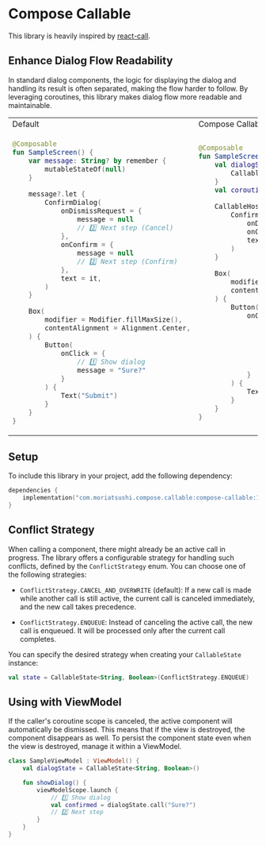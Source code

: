 # Compose Callable

This library is heavily inspired by [react-call](https://github.com/desko27/react-call).

## Enhance Dialog Flow Readability

In standard dialog components, the logic for displaying the dialog and handling its result is often
separated, making the flow harder to follow.
By leveraging coroutines, this library makes dialog flow more readable and maintainable.

<table>
<tr>
<td>Default</td>
<td>Compose Callable</td>
</tr>
<tr>
<td>

```kotlin
@Composable
fun SampleScreen() {
    var message: String? by remember {
        mutableStateOf(null)
    }

    message?.let {
        ConfirmDialog(
            onDismissRequest = {
                message = null
                // 2️⃣ Next step (Cancel)
            },
            onConfirm = {
                message = null
                // 2️⃣ Next step (Confirm)
            },
            text = it,
        )
    }

    Box(
        modifier = Modifier.fillMaxSize(),
        contentAlignment = Alignment.Center,
    ) {
        Button(
            onClick = {
                // 1️⃣ Show dialog
                message = "Sure?"
            }
        ) {
            Text("Submit")
        }
    }
}
```

</td>
<td>

```kotlin
@Composable
fun SampleScreen() {
    val dialogState = remember {
        CallableState<String, Boolean>()
    }
    val coroutineScope = rememberCoroutineScope()

    CallableHost(dialogState) {
        ConfirmDialog(
            onDismissRequest = { resume(false) },
            onConfirm = { resume(true) },
            text = it,
        )
    }

    Box(
        modifier = Modifier.fillMaxSize(),
        contentAlignment = Alignment.Center,
    ) {
        Button(
            onClick = {
                coroutineScope.launch {
                    // 1️⃣ Show dialog
                    val confirmed =
                        dialogState.call("Sure?")
                    // 2️⃣ Next step
                }
            }
        ) {
            Text("Submit")
        }
    }
}
```

</td>
</tr>
</table>

## Setup

To include this library in your project, add the following dependency:

```kotlin
dependencies {
    implementation("com.moriatsushi.compose.callable:compose-callable:1.0.0-beta01")
}
```

## Conflict Strategy

When calling a component, there might already be an active call in progress.
The library offers a configurable strategy for handling such conflicts, defined by the
`ConflictStrategy` enum.
You can choose one of the following strategies:

* `ConflictStrategy.CANCEL_AND_OVERWRITE` (default):
If a new call is made while another call is still active, the current call is canceled immediately,
and the new call takes precedence.

* `ConflictStrategy.ENQUEUE`:
Instead of canceling the active call, the new call is enqueued. It will be processed only after the
current call completes.

You can specify the desired strategy when creating your `CallableState` instance:

```kotlin
val state = CallableState<String, Boolean>(ConflictStrategy.ENQUEUE)
```

## Using with ViewModel

If the caller's coroutine scope is canceled, the active component will automatically be dismissed.
This means that if the view is destroyed, the component disappears as well.
To persist the component state even when the view is destroyed, manage it within a ViewModel.

```kotlin
class SampleViewModel : ViewModel() {
    val dialogState = CallableState<String, Boolean>()

    fun showDialog() {
        viewModelScope.launch {
            // 1️⃣ Show dialog
            val confirmed = dialogState.call("Sure?")
            // 2️⃣ Next step
        }
    }
}
```

